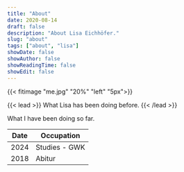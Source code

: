 ```yaml
---
title: "About"
date: 2020-08-14
draft: false
description: "About Lisa Eichhöfer."
slug: "about"
tags: ["about", "lisa"]
showDate: false
showAuthor: false
showReadingTime: false
showEdit: false
---
```


{{< fitimage "me.jpg" "20%" "left" "5px">}}

{{< lead >}}
What Lisa has been doing before.
{{< /lead >}}

What I have been doing so far.

| Date                                                                   | Occupation                        |
| ---------------------------------------------------------------------- | --------------------------------- |
| 2024                           | Studies - GWK      |
| 2018                    | Abitur                     |